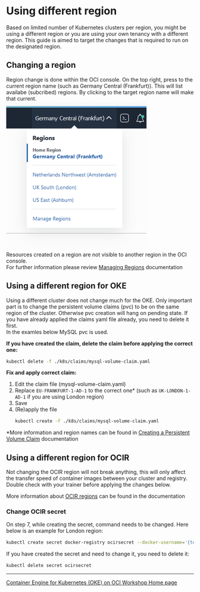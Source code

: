 # Using different region
Based on limited number of Kubernetes clusters per region, you might be using a different region or you are using your own tenancy with a different region. This guide is aimed to target the changes that is required to run on the designated region.

## Changing a region
Region change is done within the OCI console. On the top right, press to the current region name (such as Germany Central (Frankfurt)). This will list availabe (subcribed) regions. By clicking to the target region name will make that current.  
![](./images/change-region.png)  
Resources created on a region are not visible to another region in the OCI console.  
For further information please review [Managing Regions](https://c/en-us/iaas/Content/Identity/Tasks/managingregions.htm) documentation


## Using a different region for OKE
Using a different cluster does not change much for the OKE. Only important part is to change the persistent volume claims (pvc) to be on the same region of the cluster. Otherwise pvc creation will hang on pending state. If you have already applied the claims yaml file already, you need to delete it first.  
In the examles below MySQL pvc is used. 

**If you have created the claim, delete the claim before applying the correct one:**
```sh
kubectl delete -f ./k8s/claims/mysql-volume-claim.yaml 
```

**Fix and apply correct claim:**
1. Edit the claim file (mysql-volume-claim.yaml)
2. Replace `EU-FRANKFURT-1-AD-1` to the correct one* (such as `UK-LONDON-1-AD-1` if you are using London region)
3. Save
4. (Re)apply the file
    ```sh
    kubectl create -f ./k8s/claims/mysql-volume-claim.yaml 
    ```

*More information and region names can be found in [Creating a Persistent Volume Claim](https://docs.cloud.oracle.com/en-us/iaas/Content/ContEng/Tasks/contengcreatingpersistentvolumeclaim.htm) documentation

## Using a different region for OCIR
Not changing the OCIR region will not break anything, this will only affect the transfer speed of container images between your cluster and registry. Double check with your trainer before applying the changes below.

More information about [OCIR regions](https://docs.cloud.oracle.com/en-us/iaas/Content/Registry/Concepts/registryprerequisites.htm#regional-availability) can be found in the documentation

### Change OCIR secret
On step 7, while creating the secret, command needs to be changed. Here below is an example for London region:
```sh
kubectl create secret docker-registry ocirsecret --docker-username='{tenancy}/{username}' --docker-password='{Auth Token}' --docker-server=lhr.ocir.io --docker-email='api.user@acme.com'
```
If you have created the secret and need to change it, you need to delete it:
```sh
kubectl delete secret ocirsecret
```

----

[Container Engine for Kubernetes (OKE) on OCI Workshop Home page](README.md)